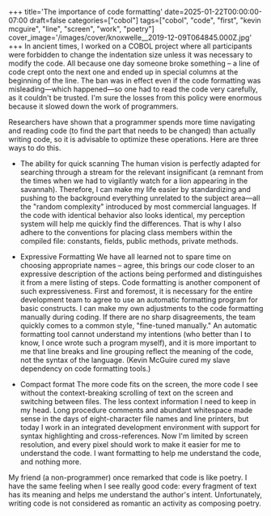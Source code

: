 +++
title='The importance of code formatting'
date=2025-01-22T00:00:00-07:00
draft=false
categories=["cobol"]
tags=["cobol", "code", "first", "kevin mcguire", "line", "screen", "work", "poetry"]
cover_image='/images/cover/knoxwelle__2019-12-09T064845.000Z.jpg'
+++
In ancient times, I worked on a COBOL project where all participants were forbidden to change the indentation size unless it was necessary to modify the code. All because one day someone broke something – a line of code crept onto the next one and ended up in special columns at the beginning of the line. The ban was in effect even if the code formatting was misleading—which happened—so one had to read the code very carefully, as it couldn't be trusted. I'm sure the losses from this policy were enormous because it slowed down the work of programmers.

Researchers have shown that a programmer spends more time navigating and reading code (to find the part that needs to be changed) than actually writing code, so it is advisable to optimize these operations. Here are three ways to do this.

- The ability for quick scanning The human vision is perfectly adapted for searching through a stream for the relevant insignificant (a remnant from the times when we had to vigilantly watch for a lion appearing in the savannah). Therefore, I can make my life easier by standardizing and pushing to the background everything unrelated to the subject area—all the "random complexity" introduced by most commercial languages. If the code with identical behavior also looks identical, my perception system will help me quickly find the differences. That is why I also adhere to the conventions for placing class members within the compiled file: constants, fields, public methods, private methods.

- Expressive Formatting We have all learned not to spare time on choosing appropriate names – agree, this brings our code closer to an expressive description of the actions being performed and distinguishes it from a mere listing of steps. Code formatting is another component of such expressiveness. First and foremost, it is necessary for the entire development team to agree to use an automatic formatting program for basic constructs. I can make my own adjustments to the code formatting manually during coding. If there are no sharp disagreements, the team quickly comes to a common style, "fine-tuned manually." An automatic formatting tool cannot understand my intentions (who better than I to know, I once wrote such a program myself), and it is more important to me that line breaks and line grouping reflect the meaning of the code, not the syntax of the language. (Kevin McGuire cured my slave dependency on code formatting tools.)

- Compact format The more code fits on the screen, the more code I see without the context-breaking scrolling of text on the screen and switching between files. The less context information I need to keep in my head. Long procedure comments and abundant whitespace made sense in the days of eight-character file names and line printers, but today I work in an integrated development environment with support for syntax highlighting and cross-references. Now I'm limited by screen resolution, and every pixel should work to make it easier for me to understand the code. I want formatting to help me understand the code, and nothing more.

My friend (a non-programmer) once remarked that code is like poetry. I have the same feeling when I see really good code: every fragment of text has its meaning and helps me understand the author's intent. Unfortunately, writing code is not considered as romantic an activity as composing poetry.